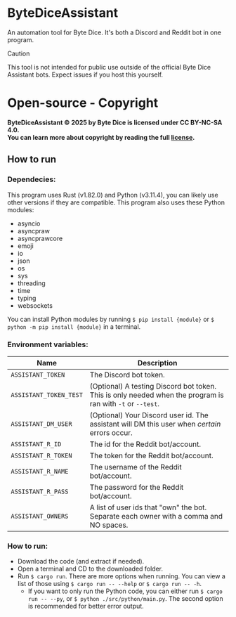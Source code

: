 # ByteDiceAssistant
An automation tool for Byte Dice. It's both a Discord and Reddit bot in one program.

> [!CAUTION]
> This tool is not intended for public use outside of the official Byte Dice Assistant bots. Expect issues if you host this yourself.

# Open-source - Copyright

**ByteDiceAssistant © 2025 by Byte Dice is licensed under CC BY-NC-SA 4.0.**\
**You can learn more about copyright by reading the full [license](/LICENSE.txt).**

## How to run
### Dependecies:

This program uses Rust (v1.82.0) and Python (v3.11.4), you can likely use other versions if they are compatible. This program also uses these Python modules:
* asyncio
* asyncpraw
* asyncprawcore
* emoji
* io
* json
* os
* sys
* threading
* time
* typing
* websockets

You can install Python modules by running `$ pip install {module}` or `$ python -m pip install {module}` in a terminal.

### Environment variables:
| **Name** | **Description** |
| --- | --- |
| `ASSISTANT_TOKEN` | The Discord bot token. |
| `ASSISTANT_TOKEN_TEST` | (Optional) A testing Discord bot token. This is only needed when the program is ran with `-t` or `--test`. |
| `ASSISTANT_DM_USER` | (Optional) Your Discord user id. The assistant will DM this user when *certain* errors occur. |
| `ASSISTANT_R_ID` | The id for the Reddit bot/account. |
| `ASSISTANT_R_TOKEN` | The token for the Reddit bot/account. |
| `ASSISTANT_R_NAME` | The username of the Reddit bot/account. |
| `ASSISTANT_R_PASS` | The password for the Reddit bot/account. |
| `ASSISTANT_OWNERS` | A list of user ids that "own" the bot. Separate each owner with a comma and NO spaces. |

### How to run:
* Download the code (and extract if needed).
* Open a terminal and CD to the downloaded folder.
* Run `$ cargo run`. There are more options when running. You can view a list of those using `$ cargo run -- --help` or `$ cargo run -- -h`.
  * If you want to only run the Python code, you can either run `$ cargo run -- --py`, or `$ python ./src/python/main.py`. The second option is recommended for better error output.